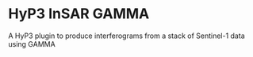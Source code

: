 # HyP3 InSAR GAMMA

A HyP3 plugin to produce interferograms from a stack of Sentinel-1 data using GAMMA
